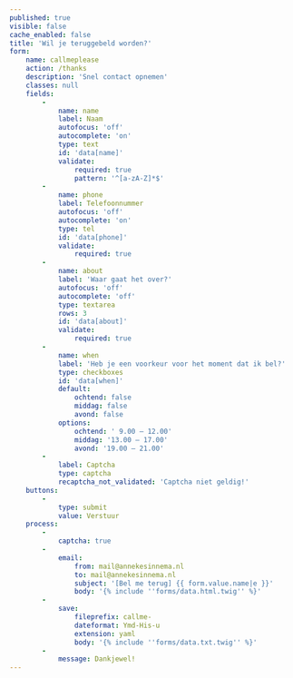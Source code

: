 ```yaml
---
published: true
visible: false
cache_enabled: false
title: 'Wil je teruggebeld worden?'
form:
    name: callmeplease
    action: /thanks
    description: 'Snel contact opnemen'
    classes: null
    fields:
        -
            name: name
            label: Naam
            autofocus: 'off'
            autocomplete: 'on'
            type: text
            id: 'data[name]'
            validate:
                required: true
                pattern: '^[a-zA-Z]*$'
        -
            name: phone
            label: Telefoonnummer
            autofocus: 'off'
            autocomplete: 'on'
            type: tel
            id: 'data[phone]'
            validate:
                required: true
        -
            name: about
            label: 'Waar gaat het over?'
            autofocus: 'off'
            autocomplete: 'off'
            type: textarea
            rows: 3
            id: 'data[about]'
            validate:
                required: true
        -
            name: when
            label: 'Heb je een voorkeur voor het moment dat ik bel?'
            type: checkboxes
            id: 'data[when]'
            default:
                ochtend: false
                middag: false
                avond: false
            options:
                ochtend: ' 9.00 — 12.00'
                middag: '13.00 — 17.00'
                avond: '19.00 — 21.00'
        -
            label: Captcha
            type: captcha
            recaptcha_not_validated: 'Captcha niet geldig!'
    buttons:
        -
            type: submit
            value: Verstuur
    process:
        -
            captcha: true
        -
            email:
                from: mail@annekesinnema.nl
                to: mail@annekesinnema.nl
                subject: '[Bel me terug] {{ form.value.name|e }}'
                body: '{% include ''forms/data.html.twig'' %}'
        -
            save:
                fileprefix: callme-
                dateformat: Ymd-His-u
                extension: yaml
                body: '{% include ''forms/data.txt.twig'' %}'
        -
            message: Dankjewel!
---
```


